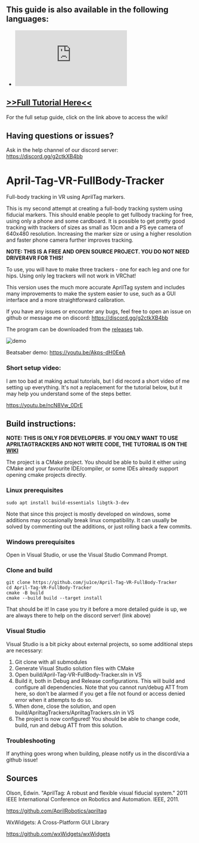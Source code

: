 ## This guide is also available in the following languages:

- ![汉语 (Simplified Chinese)](https://github.com/ju1ce/April-Tag-VR-FullBody-Tracker/blob/master/%E7%AE%80%E4%BD%93%E4%B8%AD%E6%96%87%E6%95%99%E7%A8%8B%EF%BC%88SimplifiedChineseTutorial%EF%BC%89.md)

## [>>Full Tutorial Here<<](https://github.com/ju1ce/April-Tag-VR-FullBody-Tracker/wiki)

For the full setup guide, click on the link above to access the wiki!

## Having questions or issues?

Ask in the help channel of our discord server: https://discord.gg/g2ctkXB4bb

# April-Tag-VR-FullBody-Tracker

Full-body tracking in VR using AprilTag markers.

This is my second attempt at creating a full-body tracking system using fiducial markers. This should enable people to get fullbody tracking for free, using only a phone and some cardboard. It is possible to get pretty good tracking with trackers of sizes as small as 10cm and a PS eye camera of 640x480 resolution. Increasing the marker size or using a higher resolution and faster phone camera further improves tracking.

**NOTE: THIS IS A FREE AND OPEN SOURCE PROJECT. YOU DO NOT NEED DRIVER4VR FOR THIS!**

To use, you will have to make three trackers - one for each leg and one for hips. Using only leg trackers will not work in VRChat!

This version uses the much more accurate AprilTag system and includes many improvements to make the system easier to use, such as a GUI interface and a more straightforward  calibration.

If you have any issues or encounter any bugs, feel free to open an issue on github or message me on discord: https://discord.gg/g2ctkXB4bb

The program can be downloaded from the [releases](https://github.com/ju1ce/April-Tag-VR-FullBody-Tracker/releases) tab.

![demo](images/demo.gif)

Beatsaber demo: https://youtu.be/Akps-dH0EeA

### Short setup video:
I am too bad at making actual tutorials, but I did record a short video of me setting up everything. It's not a replacement for the tutorial below, but it may help you understand some of the steps better.

https://youtu.be/ncN8Vw_0DrE

## Build instructions:

**NOTE: THIS IS ONLY FOR DEVELOPERS. IF YOU ONLY WANT TO USE APRILTAGTRACKERS AND NOT WRITE CODE, THE TUTORIAL IS ON THE [WIKI](https://github.com/ju1ce/April-Tag-VR-FullBody-Tracker/wiki)**

The project is a CMake project. You should be able to build it either using CMake and your favourite IDE/compiler, or some IDEs already support opening cmake projects directly.

### Linux prerequisites
```
sudo apt install build-essentials libgtk-3-dev
```

Note that since this project is mostly developed on windows, some additions may occasionally break linux compatibility. It can usually be solved by commenting out the additions, or just rolling back a few commits.


### Windows prerequisites
Open in Visual Studio, or use the Visual Studio Command Prompt.


### Clone and build
```
git clone https://github.com/ju1ce/April-Tag-VR-FullBody-Tracker
cd April-Tag-VR-FullBody-Tracker
cmake -B build
cmake --build build --target install
```

That should be it! In case you try it before a more detailed guide is up, we are always there to help on the discord server! (link above)

### Visual Studio

Visual Studio is a bit picky about external projects, so some additional steps are necessary:

1. Git clone with all submodules
2. Generate Visual Studio solution files with CMake
3. Open build/April-Tag-VR-FullBody-Tracker.sln in VS
4. Build it, both in Debug and Release configurations. This will build and configure all dependencies. Note that you cannot run/debug ATT from here, so don't be alarmed if you get a file not found or access denied error when it attempts to do so.
5. When done, close the solution, and open build/ApriltagTrackers/ApriltagTrackers.sln in VS
6. The project is now configured! You should be able to change code, build, run and debug ATT from this solution.

### Troubleshooting

If anything goes wrong when building, please notify us in the discord/via a github issue!

## Sources
Olson, Edwin. "AprilTag: A robust and flexible visual fiducial system." 2011 IEEE International Conference on Robotics and Automation. IEEE, 2011.

https://github.com/AprilRobotics/apriltag

WxWidgets: A Cross-Platform GUI Library

https://github.com/wxWidgets/wxWidgets
